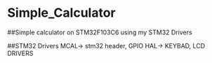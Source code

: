 # Simple_Calculator
##Simple calculator on STM32F103C6 
using my STM32 Drivers

##STM32 Drivers
MCAL->  stm32 header, GPIO
HAL->   KEYBAD, LCD DRIVERS
